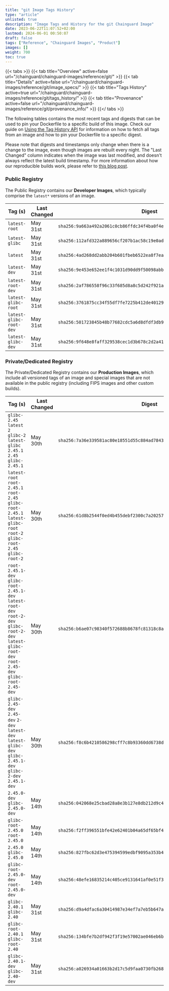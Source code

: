 ```yaml
---
title: "git Image Tags History"
type: "article"
unlisted: true
description: "Image Tags and History for the git Chainguard Image"
date: 2023-06-22T11:07:52+02:00
lastmod: 2024-06-01 00:50:07
draft: false
tags: ["Reference", "Chainguard Images", "Product"]
images: []
weight: 700
toc: true
---
```


{{< tabs >}}
{{< tab title="Overview" active=false url="/chainguard/chainguard-images/reference/git/" >}}
{{< tab title="Details" active=false url="/chainguard/chainguard-images/reference/git/image_specs/" >}}
{{< tab title="Tags History" active=true url="/chainguard/chainguard-images/reference/git/tags_history/" >}}
{{< tab title="Provenance" active=false url="/chainguard/chainguard-images/reference/git/provenance_info/" >}}
{{</ tabs >}}

The following tables contains the most recent tags and digests that can be used to pin your Dockerfile to a specific build of this image. Check our guide on [Using the Tag History API](/chainguard/chainguard-images/using-the-tag-history-api/) for information on how to fetch all tags from an image and how to pin your Dockerfile to a specific digest.

Please note that digests and timestamps only change when there is a change to the image, even though images are rebuilt every night. The "Last Changed" column indicates when the image was last modified, and doesn't always reflect the latest build timestamp. For more information about how our reproducible builds work, please refer to [this blog post](https://www.chainguard.dev/unchained/reproducing-chainguards-reproducible-image-builds).

### Public Registry
The Public Registry contains our **Developer Images**, which typically comprise the `latest*` versions of an image.

| Tag (s)                  | Last Changed | Digest                                                                    |
|--------------------------|--------------|---------------------------------------------------------------------------|
|  `latest-root`           | May 31st     | `sha256:9a663a492a2061c0cb86ffdc34f4ba0f4e8283321969560088c1b4d97e785ac5` |
|  `latest-glibc`          | May 31st     | `sha256:112afd322a889656cf207b1ac58c19e0ad39f7b96b8a62392be232e3dcaeb75c` |
|  `latest`                | May 31st     | `sha256:4ad268dd2abb204b601fbeb6522ea8f7ea7f789fdb2821abce0cfb85143fe31a` |
|  `latest-dev`            | May 31st     | `sha256:9e453e652ee1f4c1031d90dd9f50098abbbb5a2ac4344d2f45073ef5724b9f15` |
|  `latest-root-dev`       | May 31st     | `sha256:2af786558f96c33f685d8a8c5d242f921a0f59cf3415931a5052f7c3fc957e86` |
|  `latest-glibc-root`     | May 31st     | `sha256:3761875cc34f55df7fe7225b412de40129d3eacd6b1219ca35afe9d25f22da8d` |
|  `latest-glibc-root-dev` | May 31st     | `sha256:501723845b48b77682cdc5a6d8dfdf3db9b2ceecffe5a75fb1773c0e66cbeba6` |
|  `latest-glibc-dev`      | May 31st     | `sha256:9f648e8faff329538cec1d3b678c2d2a4170a0102a6582cf02bb37b575120feb` |


### Private/Dedicated Registry
The Private/Dedicated Registry contains our **Production Images**, which include all versioned tags of an image and special images that are not available in the public registry (including FIPS images and other custom builds).

| Tag (s)                                                                                                                                                    | Last Changed | Digest                                                                    |
|------------------------------------------------------------------------------------------------------------------------------------------------------------|--------------|---------------------------------------------------------------------------|
|  `glibc-2.45` `latest` `2` `glibc-2` `latest-glibc` `2.45.1` `2.45` `glibc-2.45.1`                                                                         | May 30th     | `sha256:7a36e339581ac80e18551d55c884ad7843bbad822f50f27cf68b8e3c2e32bcfc` |
|  `latest-root` `root-2.45.1` `root-2.45` `glibc-root-2.45.1` `latest-glibc-root` `root-2` `glibc-root-2.45` `glibc-root-2`                                 | May 30th     | `sha256:61d8b2544f0ed4b455debf2300c7a20257a5eee1fdcd621208665b4f870a292f` |
|  `root-2.45.1-dev` `glibc-root-2.45.1-dev` `latest-root-dev` `root-2-dev` `glibc-root-2-dev` `latest-glibc-root-dev` `root-2.45-dev` `glibc-root-2.45-dev` | May 30th     | `sha256:b6ae07c98340f572688b8678fc81318c8a1475cdc8aec66e5914dc586f839d63` |
|  `glibc-2.45-dev` `2.45-dev` `2-dev` `latest-dev` `latest-glibc-dev` `glibc-2.45.1-dev` `glibc-2-dev` `2.45.1-dev`                                         | May 30th     | `sha256:f8c6b4210586298cff7c8b93360dd6738d1d8e1a7defeeaed58a8ab92d8bd557` |
|  `2.45.0-dev` `glibc-2.45.0-dev`                                                                                                                           | May 14th     | `sha256:042068e25cbad28a8e3b127e8db212d9c4fa1aa5cc84751c262b3c83006cd1b2` |
|  `glibc-root-2.45.0` `root-2.45.0`                                                                                                                         | May 14th     | `sha256:f2ff396551bfe42e62401b04a65df65bf43f04d3aff283d0c42454d97d70d7d8` |
|  `2.45.0` `glibc-2.45.0`                                                                                                                                   | May 14th     | `sha256:827fbc62d3e475394599edbf9095a353b4ec964a64797b62b143ef100a464027` |
|  `glibc-root-2.45.0-dev` `root-2.45.0-dev`                                                                                                                 | May 14th     | `sha256:48efe16835214c405ce9131641af0e51f342d50b5e98f05dff415afb65ceb469` |
|  `glibc-2.40.1` `glibc-2.40`                                                                                                                               | May 31st     | `sha256:d9a4dfac6a30414987e34ef7a7eb5b647a8abca66269e1e3199a317ea10bf723` |
|  `glibc-root-2.40.1` `glibc-root-2.40`                                                                                                                     | May 31st     | `sha256:134bfe7b2df942f3f19e57002ae046eb6b34a87a8445342c61c8258efa382ddd` |
|  `glibc-2.40.1-dev` `glibc-2.40-dev`                                                                                                                       | May 31st     | `sha256:a026934a01663b2d17c5d9faa0730fb26866e8779434d0b5cb82ace802985532` |

